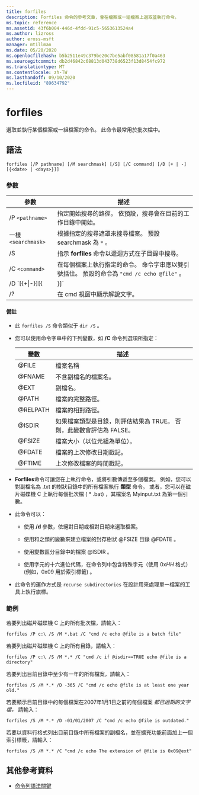 ```yaml
---
title: forfiles
description: Forfiles 命令的參考文章，會在檔案或一組檔案上選取並執行命令。
ms.topic: reference
ms.assetid: 43f6b004-446d-4fdd-91c5-5653613524a4
ms.author: lizross
author: eross-msft
manager: mtillman
ms.date: 05/20/2020
ms.openlocfilehash: b5b2511e49c379be20c7be5abf08581a17f0a463
ms.sourcegitcommit: db2d46842c68813d043738d6523f13d8454fc972
ms.translationtype: MT
ms.contentlocale: zh-TW
ms.lasthandoff: 09/10/2020
ms.locfileid: "89634792"
---
```

# <a name="forfiles"></a>forfiles

選取並執行某個檔案或一組檔案的命令。 此命令最常用於批次檔中。

## <a name="syntax"></a>語法

```
forfiles [/P pathname] [/M searchmask] [/S] [/C command] [/D [+ | -] [{<date> | <days>}]]
```

### <a name="parameters"></a>參數

| 參數 | 描述 |
| --------- | ----------- |
| /P `<pathname>` | 指定開始搜尋的路徑。 依預設，搜尋會在目前的工作目錄中開始。 |
| 一樣 `<searchmask>` | 根據指定的搜尋遮罩來搜尋檔案。 預設 searchmask 為 `*` 。 |
| /S | 指示 **forfiles** 命令以遞迴方式在子目錄中搜尋。 |
| /C `<command>` | 在每個檔案上執行指定的命令。 命令字串應以雙引號括住。 預設的命令為 `"cmd /c echo @file"` 。 |
| /D `[{+\|-}][{<date> | <days>}]` | 選取在指定時間範圍內最後修改日期的檔案：<ul><li>選取上次修改日期晚于或等於 (**+**) 或早于或等於 (**-**) 指定日期的檔案，其中 *日期* 的格式為 MM/DD/YYYY。</li><li>選取上次修改日期晚于或等於 (**+**) 目前的日期加上指定的天數，或早于或等於 (**-**) 目前的日期減去指定的天數。</li><li>有效的 *天數* 值包含0到32768範圍中的任何數位。 如果未指定正負號， **+** 預設會使用。</li></ul> |
| /? | 在 cmd 視窗中顯示解說文字。 |

#### <a name="remarks"></a>備註

- 此 `forfiles /S` 命令類似于 `dir /S` 。

- 您可以使用命令字串中的下列變數，如 **/C** 命令列選項所指定：

    | 變數 | 描述 |
    | -------- | ----------- |
    | @FILE | 檔案名稱 |
    | @FNAME | 不含副檔名的檔案名。 |
    | @EXT | 副檔名。 |
    | @PATH | 檔案的完整路徑。 |
    | @RELPATH | 檔案的相對路徑。 |
    | @ISDIR | 如果檔案類型是目錄，則評估結果為 TRUE。 否則，此變數會評估為 FALSE。 |
    | @FSIZE | 檔案大小（以位元組為單位）。 |
    | @FDATE | 檔案的上次修改日期戳記。 |
    | @FTIME | 上次修改檔案的時間戳記。 |

- **Forfiles**命令可讓您在上執行命令，或將引數傳遞至多個檔案。 例如，您可以對副檔名為 .txt 的樹狀目錄中的所有檔案執行 **類型** 命令。 或者，您可以在磁片磁碟機 C 上執行每個批次檔 ( * .bat) ，其檔案名 Myinput.txt 為第一個引數。

- 此命令可以：

    - 使用 **/d** 參數，依絕對日期或相對日期來選取檔案。

    - 使用和之類的變數來建立檔案的封存樹狀 @FSIZE 目錄 @FDATE 。

    - 使用變數區分目錄中的檔案 @ISDIR 。

    - 使用字元的十六進位代碼，在命令列中包含特殊字元（使用 0x*HH* 格式） (例如，0x09 用於索引標籤) 。

- 此命令的運作方式是 `recurse subdirectories` 在設計用來處理單一檔案的工具上執行旗標。

### <a name="examples"></a>範例

若要列出磁片磁碟機 C 上的所有批次檔，請輸入：

```
forfiles /P c:\ /S /M *.bat /C "cmd /c echo @file is a batch file"
```

若要列出磁片磁碟機 C 上的所有目錄，請輸入：

```
forfiles /P c:\ /S /M *.* /C "cmd /c if @isdir==TRUE echo @file is a directory"
```

若要列出目前目錄中至少有一年的所有檔案，請輸入：

```
forfiles /S /M *.* /D -365 /C "cmd /c echo @file is at least one year old."
```

若要顯示目前目錄中的每個檔案在2007年1月1日之前的每個檔案 *都已過期的文字檔，* 請輸入：

```
forfiles /S /M *.* /D -01/01/2007 /C "cmd /c echo @file is outdated."
```

若要以資料行格式列出目前目錄中所有檔案的副檔名，並在擴充功能前面加上一個索引標籤，請輸入：

```
forfiles /S /M *.* /C "cmd /c echo The extension of @file is 0x09@ext"
```

## <a name="additional-references"></a>其他參考資料

- [命令列語法關鍵](command-line-syntax-key.md)
